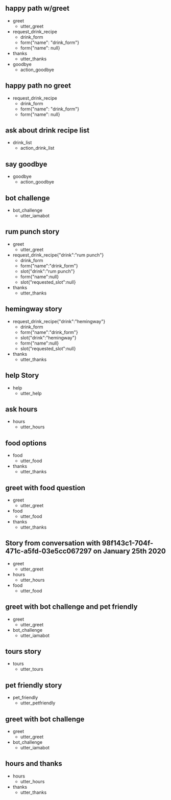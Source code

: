## happy path w/greet
* greet
    - utter_greet
* request_drink_recipe
    - drink_form
    - form{"name": "drink_form"}
    - form{"name": null}
* thanks
    - utter_thanks
* goodbye
    - action_goodbye

## happy path no greet
* request_drink_recipe
    - drink_form
    - form{"name": "drink_form"}
    - form{"name": null}

## ask about drink recipe list
* drink_list
    - action_drink_list

## say goodbye
* goodbye
  - action_goodbye

## bot challenge
* bot_challenge
  - utter_iamabot

## rum punch story
* greet
    - utter_greet
* request_drink_recipe{"drink":"rum punch"}
    - drink_form
    - form{"name":"drink_form"}
    - slot{"drink":"rum punch"}
    - form{"name":null}
    - slot{"requested_slot":null}
* thanks
    - utter_thanks

## hemingway story
* request_drink_recipe{"drink":"hemingway"}
    - drink_form
    - form{"name":"drink_form"}
    - slot{"drink":"hemingway"}
    - form{"name":null}
    - slot{"requested_slot":null}
* thanks
    - utter_thanks

## help Story
* help
    - utter_help

## ask hours
* hours
    - utter_hours

## food options
* food
    - utter_food
* thanks
    - utter_thanks

## greet with food question
* greet
    - utter_greet
* food
    - utter_food
* thanks
    - utter_thanks

## Story from conversation with 98f143c1-704f-471c-a5fd-03e5cc067297 on January 25th 2020
* greet
    - utter_greet
* hours
    - utter_hours
* food
    - utter_food

## greet with bot challenge and pet friendly
* greet
    - utter_greet
* bot_challenge
    - utter_iamabot

## tours story
* tours
    - utter_tours

## pet friendly story
* pet_friendly
    - utter_petfriendly

## greet with bot challenge
* greet
    - utter_greet
* bot_challenge
    - utter_iamabot

## hours and thanks
* hours
    - utter_hours
* thanks
    - utter_thanks
